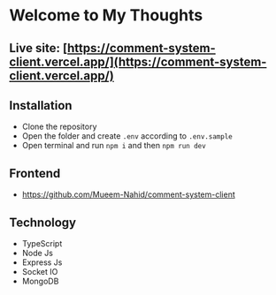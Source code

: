 # Welcome to My Thoughts

## Live site: [https://comment-system-client.vercel.app/](https://comment-system-client.vercel.app/)

## Installation

- Clone the repository
- Open the folder and create `.env` according to `.env.sample`
- Open terminal and run `npm i` and then `npm run dev`

## Frontend

- https://github.com/Mueem-Nahid/comment-system-client

## Technology
- TypeScript
- Node Js
- Express Js
- Socket IO
- MongoDB
